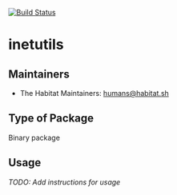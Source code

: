 [![Build Status](https://dev.azure.com/chefcorp-partnerengineering/Chef%20Base%20Plans/_apis/build/status/chef-base-plans.inetutils?branchName=master)](https://dev.azure.com/chefcorp-partnerengineering/Chef%20Base%20Plans/_build/latest?definitionId=69&branchName=master)

# inetutils

## Maintainers

* The Habitat Maintainers: <humans@habitat.sh>

## Type of Package

Binary package

## Usage

*TODO: Add instructions for usage*
